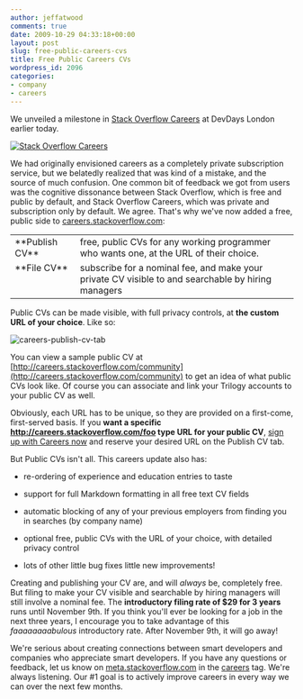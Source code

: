 ```yaml
---
author: jeffatwood
comments: true
date: 2009-10-29 04:33:18+00:00
layout: post
slug: free-public-careers-cvs
title: Free Public Careers CVs
wordpress_id: 2096
categories:
- company
- careers
---
```



We unveiled a milestone in [Stack Overflow Careers](http://careers.stackoverflow.com/) at DevDays London earlier today.



[![Stack Overflow Careers](http://blog.stackoverflow.com/wp-content/uploads/stack-overflow-careers.png)](http://careers.stackoverflow.com/)





We had originally envisioned careers as a completely private subscription service, but we belatedly realized that was kind of a mistake, and the source of much confusion. One common bit of feedback we got from users was the cognitive dissonance between Stack Overflow, which is free and public by default, and Stack Overflow Careers, which was private and subscription only by default. We agree. That's why we've now added a free, public side to [careers.stackoverflow.com](http://careers.stackoverflow.com):



<table width="450" >
<tr >
<td width="100" valign="top" >**Publish CV**
</td>
<td >free, public CVs for any working programmer who wants one, at the URL of their choice.
</td></tr>
<tr >
<td width="100" valign="top" >**File CV**
</td>
<td >subscribe for a nominal fee, and make your private CV visible to and searchable by hiring managers
</td></tr>
</table>



Public CVs can be made visible, with full privacy controls, at **the custom URL of your choice**. Like so:



![careers-publish-cv-tab](/blog/images/wordpress/careers-publish-cv-tab.png)



You can view a sample public CV at [http://careers.stackoverflow.com/community](http://careers.stackoverflow.com/community) to get an idea of what public CVs look like. Of course you can associate and link your Trilogy accounts to your public CV as well.



Obviously, each URL has to be unique, so they are provided on a first-come, first-served basis. If you **want a specific http://careers.stackoverflow.com/foo type URL for your public CV**, [sign up with Careers now](http://careers.stackoverflow.com) and reserve your desired URL on the Publish CV tab.



But Public CVs isn't all. This careers update also has:







  * re-ordering of experience and education entries to taste

  * support for full Markdown formatting in all free text CV fields

  * automatic blocking of any of your previous employers from finding you in searches (by company name)

  * optional free, public CVs with the URL of your choice, with detailed privacy control

  * lots of other little bug fixes little new improvements!






Creating and publishing your CV are, and will _always_ be, completely free. But filing to make your CV visible and searchable by hiring managers will still involve a nominal fee. The **introductory filing rate of $29 for 3 years** runs until November 9th. If you think you'll ever be looking for a job in the next three years, I encourage you to take advantage of this _faaaaaaaabulous_ introductory rate. After November 9th, it will go away!



We're serious about creating connections between smart developers and companies who appreciate smart developers. If you have any questions or feedback, let us know on [meta.stackoverflow.com](http://meta.stackoverflow.com) in the [careers](http://meta.stackoverflow.com/questions/tagged/careers) tag. We're always listening. Our #1 goal is to actively improve careers in every way we can over the next few months.

